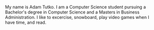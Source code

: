 My name is Adam Tutko. 
I am a Computer Science student pursuing a Bachelor's degree in Computer Science and a Masters in Business Administration.
I like to excercise, snowboard, play video games when I have time, and read.
